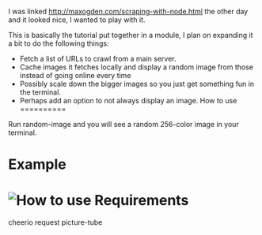 I was linked http://maxogden.com/scraping-with-node.html the other day and it looked nice, I wanted to play with it.

This is basically the tutorial put together in a module, I plan on expanding it a bit to do the following things:

* Fetch a list of URLs to crawl from a main server.
* Cache images it fetches locally and display a random image from those instead of going online every time
* Possibly scale down the bigger images so you just get something fun in the terminal.
* Perhaps add an option to not always display an image.
How to use
==========

Run random-image and you will see a random 256-color image in your terminal.

Example
=======

![How to use](http://cognitive.io/uploaded/images/node-motd.jpg "Example")
Requirements
============
cheerio
request
picture-tube

